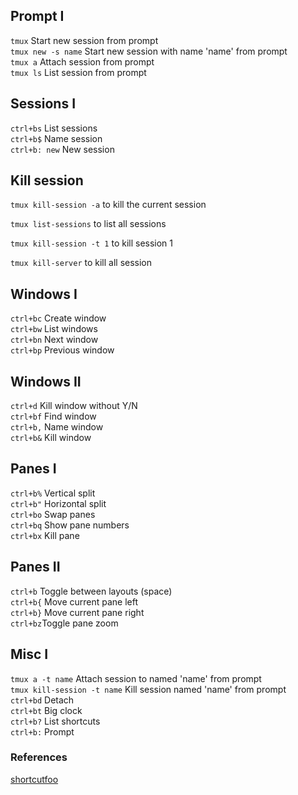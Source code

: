 ## Prompt I
`tmux` Start new session from prompt<br/>
`tmux new -s name` Start new session with name 'name' from prompt<br/>
`tmux a` Attach session from prompt<br/>
`tmux ls` List session from prompt<br/>

## Sessions I
`ctrl+bs` List sessions<br/>
`ctrl+b$` Name session<br/>
`ctrl+b: new` New session<br/>

## Kill session
`tmux kill-session -a` to kill the current session

`tmux list-sessions` to list all sessions

`tmux kill-session -t 1` to kill session 1

`tmux kill-server` to kill all session

## Windows I
`ctrl+bc` Create window<br/>
`ctrl+bw` List windows<br/>
`ctrl+bn` Next window<br/>
`ctrl+bp` Previous window<br/>

## Windows II
`ctrl+d` Kill window without Y/N<br/>
`ctrl+bf` Find window<br/>
`ctrl+b,` Name window<br/>
`ctrl+b&` Kill window<br/>

## Panes I
`ctrl+b%` Vertical split<br/>
`ctrl+b"` Horizontal split<br/>
`ctrl+bo` Swap panes<br/>
`ctrl+bq` Show pane numbers<br/>
`ctrl+bx` Kill pane<br/>

## Panes II
`ctrl+b` Toggle between layouts (space)<br/>
`ctrl+b{` Move current pane left<br/>
`ctrl+b}` Move current pane right<br/>
`ctrl+bz`Toggle pane zoom<br/>

## Misc I
`tmux a -t name` Attach session to named 'name' from prompt<br/>
`tmux kill-session -t name` Kill session named 'name' from prompt<br/>
`ctrl+bd` Detach<br/>
`ctrl+bt` Big clock<br/>
`ctrl+b?` List shortcuts<br/>
`ctrl+b:` Prompt<br/>


### References
[shortcutfoo](https://www.shortcutfoo.com/app/dojos/tmux/cheatsheet)

